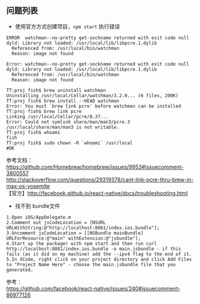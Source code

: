 ## 问题列表
+ 使用官方方式创建项目，<code>npm start</code> 执行错误
```linux
ERROR  watchman--no-pretty get-sockname returned with exit code null dyld: Library not loaded: /usr/local/lib/libpcre.1.dylib
  Referenced from: /usr/local/bin/watchman
  Reason: image not found

Error: watchman--no-pretty get-sockname returned with exit code null dyld: Library not loaded: /usr/local/lib/libpcre.1.dylib
  Referenced from: /usr/local/bin/watchman
  Reason: image not found
```
```linux
TT:proj fish$ brew uninstall watchman
Uninstalling /usr/local/Cellar/watchman/3.2.0... (6 files, 200K)
TT:proj fish$ brew install --HEAD watchman
Error: You must `brew link pcre' before watchman can be installed
TT:proj fish$ brew link pcre
Linking /usr/local/Cellar/pcre/8.37...
Error: Could not symlink share/man/man3/pcre.3
/usr/local/share/man/man3 is not writable.
TT:proj fish$ whoami
fish
TT:proj fish$ sudo chown -R `whoami` /usr/local
#OK
```
参考文档：  
https://github.com/Homebrew/homebrew/issues/9953#issuecomment-3800557  
http://stackoverflow.com/questions/29319378/cant-link-pcre-thru-brew-in-max-os-yosemite  
【官方】http://facebook.github.io/react-native/docs/troubleshooting.html  

+ 找不到 bundle文件
```linux
1.Open iOS/AppDelegate.m
2.Comment out jsCodeLocation = [NSURL URLWithString:@"http://localhost:8081/index.ios.bundle"];
3.Uncomment jsCodeLocation = [[NSBundle mainBundle] URLForResource:@"main" withExtension:@"jsbundle"];
4.Start up the packager with npm start and then run curl http://localhost:8081/index.ios.bundle -o main.jsbundle - if this fails (as it did on my machine) add the --ipv4 flag to the end of it.
5.In XCode, right click on your project directory and click Add Files to "Project Name Here" - choose the main.jsbundle file that you generated.
````
参考：    
https://github.com/facebook/react-native/issues/240#issuecomment-86977126    
  
  
  
  
  
